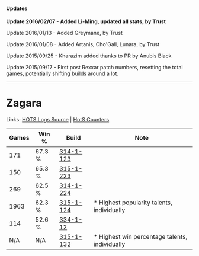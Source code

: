 #### Updates
**Update 2016/02/07 - Added Li-Ming, updated all stats, by Trust**

Update 2016/01/13 - Added Greymane, by Trust

Update 2016/01/08 - Added Artanis, Cho'Gall, Lunara, by Trust

Update 2015/09/25 - Kharazim added thanks to PR by Anubis Black

Update 2015/09/17 - First post Rexxar patch numbers, resetting the total games, potentially shifting builds around a lot.

***

# Zagara

Links: [HOTS Logs Source](https://www.hotslogs.com/Sitewide/HeroDetails?Hero=Zagara) | [HotS Counters](http://hotscounters.com/#/hero/Zagara)

Games  | Win %  | Build     | Note
-----  | -----  | -----     | ----
171    | 67.3 % | [314-1-123](http://www.heroesfire.com/hots/talent-calculator/zagara#o8I3) | 
150    | 65.3 % | [315-1-223](http://www.heroesfire.com/hots/talent-calculator/zagara#oAlt) | 
269    | 62.5 % | [314-1-224](http://www.heroesfire.com/hots/talent-calculator/zagara#o8Je) | 
1963   | 62.3 % | [315-1-124](http://www.heroesfire.com/hots/talent-calculator/zagara#oAkK) | * Highest popularity talents, individually
114    | 52.6 % | [334-1-12](http://www.heroesfire.com/hots/talent-calculator/zagara#55jW) | 
N/A    | N/A    | [315-1-132](http://www.heroesfire.com/hots/talent-calculator/zagara#oAkS) | * Highest win percentage talents, individually
